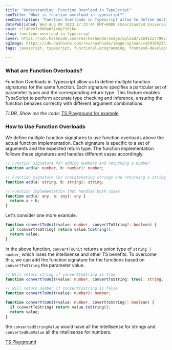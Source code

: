 ```yaml
---
title: "Understanding  Function Overload in TypeScript"
seoTitle: "What is function overload in typescript?"
seoDescription: "Function Overloads in Typescript allow to define multiple function signatures for the same function. Each signature specifies a particular set of parameters"
datePublished: Wed Aug 09 2023 17:33:44 GMT+0000 (Coordinated Universal Time)
cuid: cll40eo7x000a09jv6p7i01kw
slug: function-overload-in-typescript
cover: https://cdn.hashnode.com/res/hashnode/image/upload/v1691227799345/8a2ba547-9686-4817-8ad0-a28ec683cb87.png
ogImage: https://cdn.hashnode.com/res/hashnode/image/upload/v1691602351304/b90a9185-61b0-46b2-bb86-6e3f5edff724.png
tags: javascript, typescript, functional-programming, frontend-development

---
```


### **What are Function Overloads?**

Function Overloads in Typescript allow us to define multiple function signatures for the same function. Each signature specifies a particular set of parameter types and the corresponding return type. This feature enables TypeScript to perform accurate type checking and inference, ensuring the function behaves correctly with different argument combinations.

*TLDR, Show me the code*: [TS Playground for example](https://www.typescriptlang.org/play?ssl=22&ssc=1&pln=12&pc=1#code/PTAEDEFcDsGMBcCWB7aoDOiDm0CG9IAnAU1ADNlDRcATGxaLUaSAWwCNjD1robQSBQtAZNczNp0IAoMjAQo0tGgApcALgkcuAGlDtNLbYQCUhyVwDc06SAjykqDNjxDSFKrFSx8xV6Ix4QlEeXD4BYiERRmpA4MZZB0VqOjVNdCDRPQM40TNcxmtbMCg4RzREVgAHABtiVj94fGT4AAt8UHa+Op52ZDbQH3RidESy5OU03gBPbM0w6fyF0ABvaVAIqNiAan1rAF8bOwB1RBqazaI0DPimRDJB1AA3LngAFWQAZUyYxB4gyDEMYKJxeaAvQjvZAAVRE8BUT1wNUB5mMejBEKh31umgBxHyN1ERTsAHczhdBFctFJQPdHuDXh9sQE-uQkcNgeV6ZiPrDEPDEcjiKipPkjFIinJxqDnoyYXCEUiUdTdI8eV8flgAPyaPrIOphEyrda0h4qLzq5mMI2U4SgQWAgB08A1txUJmsG1taAdxAONjBGW5r2INCtWAAakrSABeYOQ3kKgCMAAY9HiPcUNtmAHpagOoIMYkM0ABybCjQtAceLCfl-JUqczdmzoDzNmkQA)

### **How to Use Function Overloads**

We define multiple function signatures to use function overloads above the actual function implementation. Each signature is specific to a set of arguments and the expected return type. The function implementation follows these signatures and handles different cases accordingly.

```typescript
// Function signature for adding numbers and returning a number
function add(a: number, b: number): number;

// Function signature for concatenating strings and returning a string
function add(a: string, b: string): string;

// Function implementation that handles both cases
function add(a: any, b: any): any {
  return a + b;
}
```

Let's consider one more example.

```typescript
function convertToUnit(value: number, convertToString?: boolean) {
  if (convertToString) return value.toString();
  return value;
}
```

In the above function, `convertToUnit` returns a union type of `string | number`, which loses the intellisense and other TS benefits. To overcome this, we can add the function signature for the functions based on `convertToString` the parameter value.

```typescript
// Will return string if convertToString is true
function convertToUnit(value: number, convertToString: true): string;

// will return number if convertToString is false
function convertToUnit(value: number): number;

function convertToUnit(value: number, covertToString?: boolean) {
  if (covertToString) return value.toString();
  return value;
}
```

the `convertedStringValue` would have all the intellisense for strings and `convertedNumValue` all the intellisense for numbers.

[TS Playground](https://www.typescriptlang.org/play?#code/PTAEDEFcDsGMBcCWB7aoDOiDm0CG9IAnAU1ADNlDRcATGxaLUaSAWwCNjD1robQSBQtAZNczNp0IAoMjAQo0tGgApcALgkcuAGlDtNLbYQCUhyVwDc06SAjykqDNjxDSFKrFSx8xV6Ix4QlEeXD4BYiERRmpA4MZZB0VqOjVNdCDRPQM40TNcxmtbMCg4RzREVgAHABtiVj94fGT4AAt8UHa+Op52ZDbQH3RidESy5OU03gBPbM0w6fyF0ABvaVAIqNiAan1rAF8bOwB1RBqazaI0DPimRDJB1AA3LngAFWQAZUyYxB4gyDEMYKJxeaAvQjvZAAVRE8BUT1wNUB5mMejBEKh31umgBxHyN1ERTsAHczhdBFctFJQPdHuDXh9sQE-uQkcNgeV6ZiPrDEPDEcjiKipPkjFIinJxqDnoyYXCEUiUdTdI8eV8flgAPyaPrIOphEyrda0h4qLzq5mMI2U4SgQWAgB08A1txUJmsG1taAdxAONjBGW5r2INCtWAAakrSABeYOQ3kKgCMAAY9HiPcUNtmAHpagOoIMYkM0ABybCjQtAceLCfl-JUqczdmzoDzNmkQA)